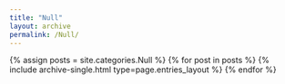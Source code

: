 ```yaml
---
title: "Null"
layout: archive
permalink: /Null/
---
```

{% assign posts = site.categories.Null %}
{% for post in posts %} {% include archive-single.html type=page.entries_layout %} {% endfor %}